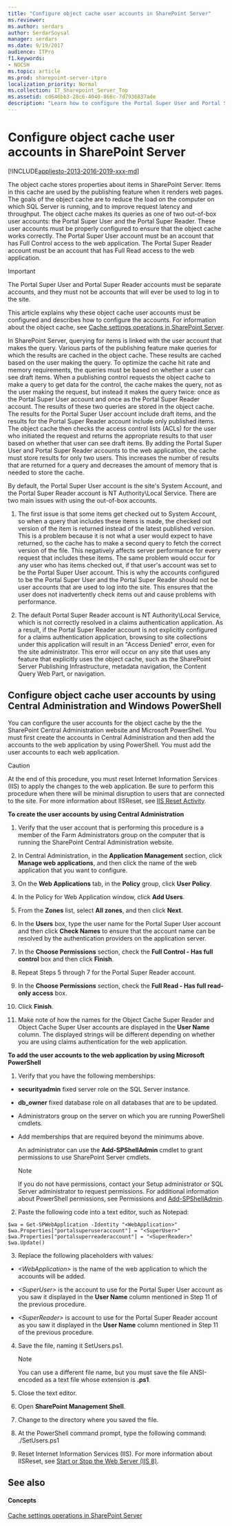 ```yaml
---
title: "Configure object cache user accounts in SharePoint Server"
ms.reviewer: 
ms.author: serdars
author: SerdarSoysal
manager: serdars
ms.date: 9/19/2017
audience: ITPro
f1.keywords:
- NOCSH
ms.topic: article
ms.prod: sharepoint-server-itpro
localization_priority: Normal
ms.collection: IT_Sharepoint_Server_Top
ms.assetid: cd646bb3-28c6-4040-866c-7d7936837ade
description: "Learn how to configure the Portal Super User and Portal Super Reader accounts that are used by the object cache in SharePoint Server."
---
```


# Configure object cache user accounts in SharePoint Server

[!INCLUDE[appliesto-2013-2016-2019-xxx-md](../includes/appliesto-2013-2016-2019-xxx-md.md)] 
  
The object cache stores properties about items in SharePoint Server. Items in this cache are used by the publishing feature when it renders web pages. The goals of the object cache are to reduce the load on the computer on which SQL Server is running, and to improve request latency and throughput. The object cache makes its queries as one of two out-of-box user accounts: the Portal Super User and the Portal Super Reader. These user accounts must be properly configured to ensure that the object cache works correctly. The Portal Super User account must be an account that has Full Control access to the web application. The Portal Super Reader account must be an account that has Full Read access to the web application.
  
> [!IMPORTANT]
> The Portal Super User and Portal Super Reader accounts must be separate accounts, and they must not be accounts that will ever be used to log in to the site. 
  
This article explains why these object cache user accounts must be configured and describes how to configure the accounts. For information about the object cache, see [Cache settings operations in SharePoint Server](cache-settings-operations.md).
  
In SharePoint Server, querying for items is linked with the user account that makes the query. Various parts of the publishing feature make queries for which the results are cached in the object cache. These results are cached based on the user making the query. To optimize the cache hit rate and memory requirements, the queries must be based on whether a user can see draft items. When a publishing control requests the object cache to make a query to get data for the control, the cache makes the query, not as the user making the request, but instead it makes the query twice: once as the Portal Super User account and once as the Portal Super Reader account. The results of these two queries are stored in the object cache. The results for the Portal Super User account include draft items, and the results for the Portal Super Reader account include only published items. The object cache then checks the access control lists (ACLs) for the user who initiated the request and returns the appropriate results to that user based on whether that user can see draft items. By adding the Portal Super User and Portal Super Reader accounts to the web application, the cache must store results for only two users. This increases the number of results that are returned for a query and decreases the amount of memory that is needed to store the cache.
  
By default, the Portal Super User account is the site's System Account, and the Portal Super Reader account is NT Authority\Local Service. There are two main issues with using the out-of-box accounts.
  
1. The first issue is that some items get checked out to System Account, so when a query that includes these items is made, the checked out version of the item is returned instead of the latest published version. This is a problem because it is not what a user would expect to have returned, so the cache has to make a second query to fetch the correct version of the file. This negatively affects server performance for every request that includes these items. The same problem would occur for any user who has items checked out, if that user's account was set to be the Portal Super User account. This is why the accounts configured to be the Portal Super User and the Portal Super Reader should not be user accounts that are used to log into the site. This ensures that the user does not inadvertently check items out and cause problems with performance.
    
2. The default Portal Super Reader account is NT Authority\Local Service, which is not correctly resolved in a claims authentication application. As a result, if the Portal Super Reader account is not explicitly configured for a claims authentication application, browsing to site collections under this application will result in an "Access Denied" error, even for the site administrator. This error will occur on any site that uses any feature that explicitly uses the object cache, such as the SharePoint Server Publishing Infrastructure, metadata navigation, the Content Query Web Part, or navigation.
    
## Configure object cache user accounts by using Central Administration and Windows PowerShell
<a name="section2"> </a>

You can configure the user accounts for the object cache by the the SharePoint Central Administration website and Microsoft PowerShell. You must first create the accounts in Central Administration and then add the accounts to the web application by using PowerShell. You must add the user accounts to each web application.
  
> [!CAUTION]
> At the end of this procedure, you must reset Internet Information Services (IIS) to apply the changes to the web application. Be sure to perform this procedure when there will be minimal disruption to users that are connected to the site. For more information about IISReset, see [IIS Reset Activity](https://go.microsoft.com/fwlink/p/?LinkId=179336). 
  
 **To create the user accounts by using Central Administration**
  
1. Verify that the user account that is performing this procedure is a member of the Farm Administrators group on the computer that is running the SharePoint Central Administration website.
    
2. In Central Administration, in the **Application Management** section, click **Manage web applications**, and then click the name of the web application that you want to configure.
    
3. On the **Web Applications** tab, in the **Policy** group, click **User Policy**.
    
4. In the Policy for Web Application window, click **Add Users**.
    
5. From the **Zones** list, select **All zones**, and then click **Next**.
    
6. In the **Users** box, type the user name for the Portal Super User account and then click **Check Names** to ensure that the account name can be resolved by the authentication providers on the application server. 
    
7. In the **Choose Permissions** section, check the **Full Control - Has full control** box and then click **Finish**.
    
8. Repeat Steps 5 through 7 for the Portal Super Reader account.
    
9. In the **Choose Permissions** section, check the **Full Read - Has full read-only access** box. 
    
10. Click **Finish**.
    
11. Make note of how the names for the Object Cache Super Reader and Object Cache Super User accounts are displayed in the **User Name** column. The displayed strings will be different depending on whether you are using claims authentication for the web application. 
    
 **To add the user accounts to the web application by using Microsoft PowerShell**
  
1. Verify that you have the following memberships: 
    
  - **securityadmin** fixed server role on the SQL Server instance. 
    
  - **db_owner** fixed database role on all databases that are to be updated. 
    
  - Administrators group on the server on which you are running PowerShell cmdlets.
    
  - Add memberships that are required beyond the minimums above.
    
    An administrator can use the **Add-SPShellAdmin** cmdlet to grant permissions to use SharePoint Server cmdlets. 
    
    > [!NOTE]
    > If you do not have permissions, contact your Setup administrator or SQL Server administrator to request permissions. For additional information about PowerShell permissions, see Permissions and [Add-SPShellAdmin](/powershell/module/sharepoint-server/Add-SPShellAdmin?view=sharepoint-ps). 
  
2. Paste the following code into a text editor, such as Notepad:
    
  ```
  $wa = Get-SPWebApplication -Identity "<WebApplication>"
  $wa.Properties["portalsuperuseraccount"] = "<SuperUser>"
  $wa.Properties["portalsuperreaderaccount"] = "<SuperReader>"
  $wa.Update()
  ```

3. Replace the following placeholders with values:
    
  -  _\<WebApplication\>_ is the name of the web application to which the accounts will be added. 
    
  -  _\<SuperUser\>_ is the account to use for the Portal Super User account as you saw it displayed in the **User Name** column  mentioned in Step 11 of the previous procedure. 
    
  -  _\<SuperReader\>_ is account to use for the Portal Super Reader account as you saw it displayed in the **User Name** column  mentioned in Step 11 of the previous procedure. 
    
4. Save the file, naming it SetUsers.ps1.
    
    > [!NOTE]
    > You can use a different file name, but you must save the file ANSI-encoded as a text file whose extension is **.ps1**. 
  
5. Close the text editor.
    
6. Open **SharePoint Management Shell**.
    
7. Change to the directory where you saved the file.
    
8. At the PowerShell command prompt, type the following command: ./SetUsers.ps1
    
9. Reset Internet Information Services (IIS). For more information about IISReset, see [Start or Stop the Web Server (IIS 8)](https://go.microsoft.com/fwlink/?LinkID=718159&amp;clcid=0x409).
    
## See also
<a name="section2"> </a>

#### Concepts

[Cache settings operations in SharePoint Server](cache-settings-operations.md)

